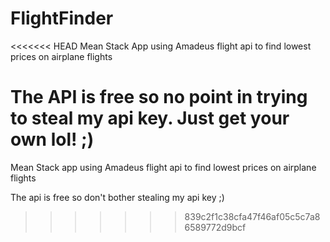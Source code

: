 # FlightFinder
<<<<<<< HEAD
Mean Stack App using Amadeus flight api to find lowest prices on airplane flights

The API is free so no point in trying to steal my api key. Just get your own lol! ;)
=======
Mean Stack app using Amadeus flight api to find lowest prices on airplane flights

The api is free so don't bother stealing my api key ;)
>>>>>>> 839c2f1c38cfa47f46af05c5c7a86589772d9bcf
